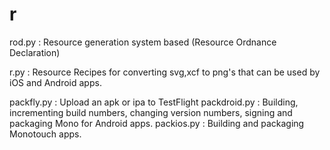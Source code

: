 r
=

rod.py : Resource generation system based (Resource Ordnance Declaration)

r.py : Resource Recipes for converting svg,xcf to png's that can be used by iOS and Android apps.

packfly.py : Upload an apk or ipa to TestFlight
packdroid.py : Building, incrementing build numbers, changing version numbers, signing and packaging Mono for Android apps.
packios.py : Building and packaging Monotouch apps.
